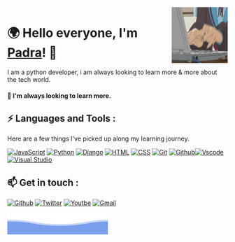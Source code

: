 <link rel="stylesheet" href="https://raw.githubusercontent.com/NukeZzZin/NukeZzZin/main/assets/styles.css">

<a href="https://github.com/NukeZzZin/">
	<img class="PIC_PROFILE" align="right" alt="NukeZzZin" style="width: 128px; height: 128px;" src="https://github.com/NukeZzZin/NukeZzZin/blob/main/assets/bar_gif.gif?raw=true">
</a>

# 🌍 Hello everyone, I'm [Padra](mailto:padrahani@gmail.com)! 👋

I am a python developer, i am always looking to learn more & more about the tech world.


#### 🔭 I'm always looking to learn more.

## <strong> ⚡ Languages and Tools : </strong>

Here are a few things I've picked up along my learning journey.

[![JavaScript](https://img.shields.io/badge/JavaScript-F7DF1E?style=for-the-badge&logo=javascript&logoColor=black)](https://developer.mozilla.org/pt-BR/docs/Web/JavaScript) [![Python](https://img.shields.io/badge/Python-F7DF1E?style=for-the-badge&logo=python&logoColor=black)](https://docs.python.org/3/) [![Django](https://img.shields.io/badge/Django-F7DF1E?style=for-the-badge&logo=django&logoColor=black)](https://www.djangoproject.com/) [![HTML](https://img.shields.io/badge/HTML5-E34F26?style=for-the-badge&logo=html5&logoColor=white)](https://developer.mozilla.org/pt-BR/docs/Web/HTML) [![CSS](https://img.shields.io/badge/CSS-239120?&style=for-the-badge&logo=css3&logoColor=white)](https://developer.mozilla.org/pt-BR/docs/Web/CSS) [![Git](https://img.shields.io/badge/git%20-%23F05033.svg?&style=for-the-badge&logo=git&logoColor=white)](https://git-scm.com) [![Github](https://img.shields.io/badge/github%20-%23121011.svg?&style=for-the-badge&logo=github&logoColor=white)](https://github.com)[![Vscode](https://img.shields.io/badge/Visual_Studio_Code-0078D4?style=for-the-badge&logo=visual%20studio%20code&logoColor=white)](https://code.visualstudio.com) [![Visual Studio](https://img.shields.io/badge/Visual_Studio-5C2D91?style=for-the-badge&logo=visual%20studio&logoColor=white)](https://visualstudio.microsoft.com/pt-br/) 

## 📫 Get in touch :

[![Github](https://img.shields.io/badge/github%20-%23121011.svg?&style=for-the-badge&logo=github&logoColor=white)](https://github.com/padra1386/) [![Twitter](https://img.shields.io/badge/Twitter-1DA1F2?style=for-the-badge&logo=twitter&logoColor=white)](https://x.com/Padraahani) [![Youtbe](https://img.shields.io/badge/YouTube-FF0000?style=for-the-badge&logo=youtube&logoColor=white)]([https://www.youtube.com/channel/UCOTAb5P3_4X6MDpUKhNVrIw](https://www.youtube.com/channel/UCzHukcDnvCqOdn81dbFGcRQ)) [![Gmail](https://img.shields.io/badge/Gmail-D14836?style=for-the-badge&logo=gmail&logoColor=white)](mailto:padrahani@gmail.com)
 
[![GitHub](https://github.com/NukeZzZin/NukeZzZin/blob/main/assets/bottom_header.svg)](https://github.com/NukeZzZin/)
